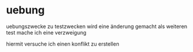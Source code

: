 # uebung
uebungszwecke
zu testzwecken wird eine änderung gemacht
als weiteren test mache ich eine verzweigung


hiermit versuche ich einen konflikt zu erstellen
